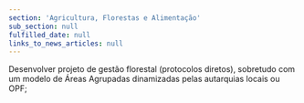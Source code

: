 ```yaml
---
section: 'Agricultura, Florestas e Alimentação'
sub_section: null
fulfilled_date: null
links_to_news_articles: null
---
```


Desenvolver projeto de gestão florestal (protocolos diretos), sobretudo com um modelo de Áreas Agrupadas dinamizadas pelas autarquias locais ou OPF;